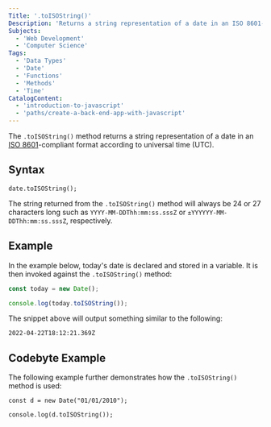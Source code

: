 ```yaml
---
Title: '.toISOString()'
Description: 'Returns a string representation of a date in an ISO 8601-compliant format.'
Subjects:
  - 'Web Development'
  - 'Computer Science'
Tags:
  - 'Data Types'
  - 'Date'
  - 'Functions'
  - 'Methods'
  - 'Time'
CatalogContent:
  - 'introduction-to-javascript'
  - 'paths/create-a-back-end-app-with-javascript'
---
```


The `.toISOString()` method returns a string representation of a date in an [ISO 8601](https://www.iso.org/obp/ui/#iso:std:iso:8601:-1:ed-1:v1:en)-compliant format according to universal time (UTC).

## Syntax

```pseudo
date.toISOString();
```

The string returned from the `.toISOString()` method will always be 24 or 27 characters long such as `YYYY-MM-DDThh:mm:ss.sssZ` or `±YYYYYY-MM-DDThh:mm:ss.sssZ`, respectively.

## Example

In the example below, today's date is declared and stored in a variable. It is then invoked against the `.toISOString()` method:

```js
const today = new Date();

console.log(today.toISOString());
```

The snippet above will output something similar to the following:

```shell
2022-04-22T18:12:21.369Z
```

## Codebyte Example

The following example further demonstrates how the `.toISOString()` method is used:

```codebyte/javascript
const d = new Date("01/01/2010");

console.log(d.toISOString());
```
